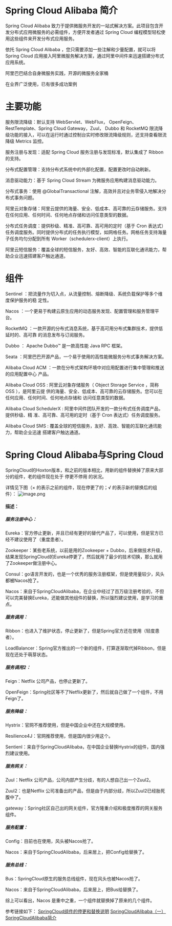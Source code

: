 

# Spring Cloud Alibaba 简介

Spring Cloud Alibaba 致力于提供微服务开发的一站式解决方案。此项目包含开发分布式应用微服务的必需组件，方便开发者通过 Spring Cloud 编程模型轻松使用这些组件来开发分布式应用服务。

依托 Spring Cloud Alibaba ，您只需要添加一些注解和少量配置，就可以将 Spring Cloud 应用接入阿里微服务解决方案，通过阿里中间件来迅速搭建分布式应用系统。

阿里巴巴结合自身微服务实践，开源的微服务全家桶

在业界广泛使用，已有很多成功案例

# 主要功能

服务限流降级：默认支持 WebServlet、WebFlux， OpenFeign、RestTemplate、Spring Cloud Gateway，Zuul， Dubbo 和 RocketMQ 限流降级功能的接入，可以在运行时通过控制台实时修改限流降级规则，还支持查看限流降级 Metrics 监控。

服务注册与发现：适配 Spring Cloud 服务注册与发现标准，默认集成了 Ribbon 的支持。

分布式配置管理：支持分布式系统中的外部化配置，配置更改时自动刷新。

消息驱动能力：基于 Spring Cloud Stream 为微服务应用构建消息驱动能力。

分布式事务：使用 @GlobalTransactional 注解，高效并且对业务零侵入地解决分布式事务问题。

阿里云对象存储：阿里云提供的海量、安全、低成本、高可靠的云存储服务。支持在任何应用、任何时间、任何地点存储和访问任意类型的数据。

分布式任务调度：提供秒级、精准、高可靠、高可用的定时（基于 Cron 表达式）任务调度服务。同时提供分布式的任务执行模型，如网格任务。网格任务支持海量子任务均匀分配到所有 Worker（schedulerx-client）上执行。

阿里云短信服务：覆盖全球的短信服务，友好、高效、智能的互联化通讯能力，帮助企业迅速搭建客户触达通道。


# 组件

Sentinel ：把流量作为切入点，从流量控制、熔断降级、系统负载保护等多个维度保护服务的稳 定性。

Nacos ：一个更易于构建云原生应用的动态服务发现、配置管理和服务管理平台。

RocketMQ ：一款开源的分布式消息系统，基于高可用分布式集群技术，提供低延时的、高可靠 的消息发布与订阅服务。

Dubbo ： Apache Dubbo™ 是一款高性能 Java RPC 框架。

Seata ：阿里巴巴开源产品，一个易于使用的高性能微服务分布式事务解决方案。

Alibaba Cloud ACM ：一款在分布式架构环境中对应用配置进行集中管理和推送的应用配置中心 产品。

Alibaba Cloud OSS : 阿里云对象存储服务（ Object Storage Service ，简称 OSS ），是阿里云提 供的海量、安全、低成本、高可靠的云存储服务。您可以在任何应用、任何时间、任何地点存储和 访问任意类型的数据。

Alibaba Cloud SchedulerX : 阿里中间件团队开发的一款分布式任务调度产品，提供秒级、精 准、高可靠、高可用的定时（基于 Cron 表达式）任务调度服务。

Alibaba Cloud SMS : 覆盖全球的短信服务，友好、高效、智能的互联化通讯能力，帮助企业迅速 搭建客户触达通道。

# Spring Cloud Alibaba与Spring Cloud

SpringCloud的Hoxton版本，和之前的版本相比，用新的组件替换掉了原来大部分的组件，老的组件现在处于 停更不停用 的状况。

详情见下图（× 的表示之前的组件，现在停更了的；√ 的表示新的替换后的组件）：
![image.png](https://p3-juejin.byteimg.com/tos-cn-i-k3u1fbpfcp/b7ca64ebc1f74462bf2a012a97d977fe~tplv-k3u1fbpfcp-zoom-1.image)
#### 描述：

##### 服务注册中心：

Eureka：官方停止更新，并且已经有更好的替代产品了，可以使用，但是官方已经不建议使用了（重度患者）。

Zookeeper：某些老系统，以前是用的Zookeeper + Dubbo，后来做技术升级，结果发现SpringCloud的Eureka停更了，然后就用了最少的技术切换，那么就用了Zookeeper做注册中心。

Consul：go语言开发的，也是一个优秀的服务注册框架，但是使用量较少，风头都被Nacos抢了。

Nacos：来自于SpringCloudAlibaba，在企业中经过了百万级注册考验的，不但可以完美替换Eureka，还能做其他组件的替换，所以强烈建议使用，是学习的重点。

##### 服务调用：

Ribbon：也进入了维护状态，停止更新了，但是Spring官方还在使用（轻度患者）。

LoadBalancer：Spring官方推出的一个新的组件，打算逐渐取代掉Ribbon，但是现在还处于萌芽状态。

##### 服务调用2：

Feign：Netflix 公司产品，也停止更新了。

OpenFeign：Spring社区等不了Netflix更新了，然后就自己做了一个组件，不用Feign了。

##### 服务降级：

Hystrix：官网不推荐使用，但是中国企业中还在大规模使用。

Resilience4J：官网推荐使用，但是国内很少用这个。

Sentienl：来自于SpringCloudAlibaba，在中国企业替换Hystrix的组件，国内强烈建议使用。

##### 服务网关：

Zuul：Netflix 公司产品，公司内部产生分歧，有的人想自己出一个Zuul2。

Zuul2：也是Netflix 公司准备出的产品，但是由于内部分歧，所以Zuul2已经胎死腹中了。

gateway：Spring社区自己出的网关组件，官方隆重介绍和极度推荐的网关服务组件。

##### 服务配置：

Config：目前也在使用，风头被Nacos抢了。

Nacos：来自于SpringCloudAlibaba，后来居上，把Config给替换了。

##### 服务总线：

Bus：SpringCloud原生的服务总线组件，现在风头也被Nacos抢了。

Nacos：来自于SpringCloudAlibaba，后来居上，把Bus给替换了。

综上可以看出，Nacos 是重中之重，一个组件就替换掉了原来的几个组件。

参考链接如下：
[SpringCloud组件的停更和替换说明](https://www.cnblogs.com/y3blogs/p/13276504.html)
[SpringCloudAlibaba（一）SpringCloudAlibaba简介](https://blog.csdn.net/xuruanshun/article/details/120140950)
